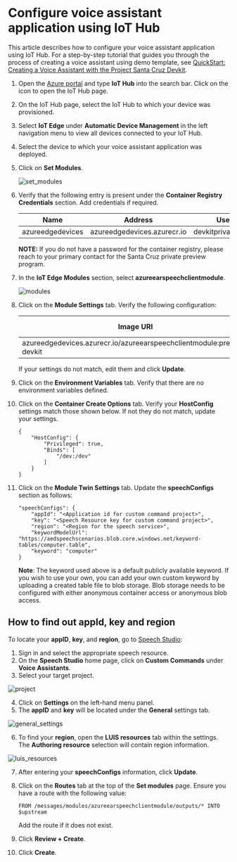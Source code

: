 # Configure voice assistant application using IoT Hub

This article describes how to configure your voice assistant application using IoT Hub. For a step-by-step tutorial that guides you through the process of creating a voice assistant using demo template, see [QuickStart: Creating a Voice Assistant with the Project Santa Cruz Devkit](../../nocode-speech.md).

1. Open the [Azure portal](https://portal.azure.com) and type **IoT Hub** into the search bar. Click on the icon to open the IoT Hub page.

1. On the IoT Hub page, select the IoT Hub to which your device was provisioned.

1. Select **IoT Edge** under **Automatic Device Management** in the left navigation menu to view all devices connected to your IoT Hub.

1. Select the device to which your voice assistant application was deployed.

1. Click on **Set Modules**.

    ![set_modules](https://github.com/microsoft/Project-Santa-Cruz-Private-Preview/blob/main/user-guides/prototyping/how-tos/speech/article_images/speech_set_modules.png)

1. Verify that the following entry is present under the **Container Registry Credentials** section. Add credentials if required.

    Name|Address|Username|Password
    ----|-------|--------|--------
    azureedgedevices|azureedgedevices.azurecr.io|devkitprivatepreviewpull|***

    **NOTE:** If you do not have a password for the container registry, please reach to your primary contact for the Santa Cruz private preview program.

1. In the **IoT Edge Modules** section, select **azureearspeechclientmodule**.

    ![modules](https://github.com/microsoft/Project-Santa-Cruz-Private-Preview/blob/main/user-guides/prototyping/how-tos/speech/article_images/speech_modules.png)

1. Click on the **Module Settings** tab. Verify the following configuration:

    Image URI|Restart Policy|Desired Status
    ---------|--------------|--------------
    azureedgedevices.azurecr.io/azureearspeechclientmodule:preload-devkit |always|running

    If your settings do not match, edit them and click **Update**.

1. Click on the **Environment Variables** tab. Verify that there are no environment variables defined.

1. Click on the **Container Create Options** tab. Verify your **HostConfig** settings match those shown below. If not they do not match, update your settings.

    ```
    {
        "HostConfig": {
            "Privileged": true,
            "Binds": [
                "/dev:/dev"
            ]
        }
    }
    ```

1. Click on the **Module Twin Settings** tab. Update the **speechConfigs** section as follows:

    ```
    "speechConfigs": {
        "appId": "<Application id for custom command project>",
        "key": "<Speech Resource key for custom command project>",
        "region": "<Region for the speech service>",
        "keywordModelUrl": "https://aedspeechscenarios.blob.core.windows.net/keyword-tables/computer.table",
        "keyword": "computer"
    }
    ```

    **Note**: The keyword used above is a default publicly available keyword. If you wish to use your own, you can add your own custom keyword by uploading a created table file to blob storage. Blob storage needs to be configured with either anonymous container access or anonymous blob access.

## How to find out appId, key and region

To locate your **appID**, **key**, and **region**, go to [Speech Studio](https://speech.microsoft.com/):

1. Sign in and select the appropriate speech resource.
1. On the **Speech Studio** home page, click on **Custom Commands** under **Voice Assistants**.
1. Select your target project.

![project](https://github.com/microsoft/Project-Santa-Cruz-Private-Preview/blob/main/user-guides/prototyping/how-tos/speech/article_images/speech_project.png)

4. Click on **Settings** on the left-hand menu panel.
1. The **appID** and **key** will be located under the **General** settings tab.

![general_settings](https://github.com/microsoft/Project-Santa-Cruz-Private-Preview/blob/main/user-guides/prototyping/how-tos/speech/article_images/speech_general_settings.png)

6. To find your **region**, open the **LUIS resources** tab within the settings. The **Authoring resource** selection will contain region information.

![luis_resources](https://github.com/microsoft/Project-Santa-Cruz-Private-Preview/blob/main/user-guides/prototyping/how-tos/speech/article_images/speech_luis_resources.png)

7. After entering your **speechConfigs** information, click **Update**.

1. Click on the **Routes** tab at the top of the **Set modules** page. Ensure you have a route with the following value:

    ```
    FROM /messages/modules/azureearspeechclientmodule/outputs/* INTO $upstream
    ```

    Add the route if it does not exist.

1. Click **Review + Create**.

1. Click **Create**.
